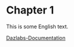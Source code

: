 # Chapter 1

This is some English text.



[Dazlabs-Documentation](http://192.168.50.143:3001/Dazlabs-Documentation)